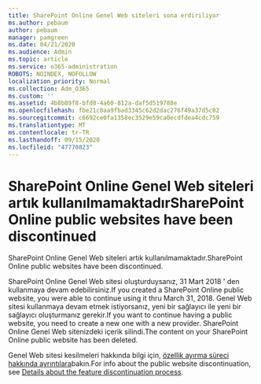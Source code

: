 ```yaml
---
title: SharePoint Online Genel Web siteleri sona erdiriliyor
ms.author: pebaum
author: pebaum
manager: pamgreen
ms.date: 04/21/2020
ms.audience: Admin
ms.topic: article
ms.service: o365-administration
ROBOTS: NOINDEX, NOFOLLOW
localization_priority: Normal
ms.collection: Adm_O365
ms.custom: ''
ms.assetid: 4b8b89f8-bfd8-4a60-812a-daf5d519788e
ms.openlocfilehash: fbe21c0aa9fbad3345c62d2dac276f49a37d5c02
ms.sourcegitcommit: c6692ce0fa1358ec3529e59ca0ecdfdea4cdc759
ms.translationtype: MT
ms.contentlocale: tr-TR
ms.lasthandoff: 09/15/2020
ms.locfileid: "47770823"
---
```

# <a name="sharepoint-online-public-websites-have-been-discontinued"></a><span data-ttu-id="27c92-102">SharePoint Online Genel Web siteleri artık kullanılmamaktadır</span><span class="sxs-lookup"><span data-stu-id="27c92-102">SharePoint Online public websites have been discontinued</span></span>

<span data-ttu-id="27c92-103">SharePoint Online Genel Web siteleri artık kullanılmamaktadır.</span><span class="sxs-lookup"><span data-stu-id="27c92-103">SharePoint Online public websites have been discontinued.</span></span>

<span data-ttu-id="27c92-104">SharePoint Online Genel Web sitesi oluşturduysanız, 31 Mart 2018 ' den kullanmaya devam edebilirsiniz.</span><span class="sxs-lookup"><span data-stu-id="27c92-104">If you created a SharePoint Online public website, you were able to continue using it thru March 31, 2018.</span></span> <span data-ttu-id="27c92-105">Genel Web sitesi kullanmaya devam etmek istiyorsanız, yeni bir sağlayıcı ile yeni bir sağlayıcı oluşturmanız gerekir.</span><span class="sxs-lookup"><span data-stu-id="27c92-105">If you want to continue having a public website, you need to create a new one with a new provider.</span></span> <span data-ttu-id="27c92-106">SharePoint Online Genel Web sitenizdeki içerik silindi.</span><span class="sxs-lookup"><span data-stu-id="27c92-106">The content on your SharePoint Online public website has been deleted.</span></span>

<span data-ttu-id="27c92-107">Genel Web sitesi kesilmeleri hakkında bilgi için, [özellik ayırma süreci hakkında ayrıntılara](https://go.microsoft.com/fwlink/?linkid=866980)bakın.</span><span class="sxs-lookup"><span data-stu-id="27c92-107">For info about the public website discontinuation, see [Details about the feature discontinuation process](https://go.microsoft.com/fwlink/?linkid=866980).</span></span>
